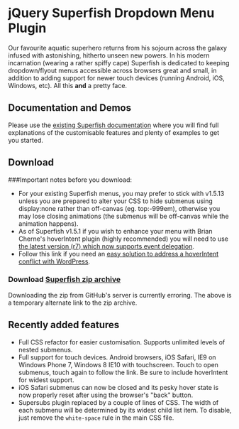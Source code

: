 # jQuery Superfish Dropdown Menu Plugin

Our favourite aquatic superhero returns from his sojourn across the galaxy infused with astonishing, hitherto unseen new powers. In his modern incarnation (wearing a rather spiffy cape) Superfish is dedicated to keeping dropdown/flyout menus accessible across browsers great and small, in addition to adding support for newer touch devices (running Android, iOS, Windows, etc). All this **and** a pretty face.

## Documentation and Demos

Please use the [existing Superfish documentation](http://users.tpg.com.au/j_birch/plugins/superfish/) where you will find full explanations of the customisable features and plenty of examples to get you started.

## Download

###Important notes before you download:
- For your existing Superfish menus, you may prefer to stick with v1.5.13 unless you are prepared to alter your CSS to hide submenus using display:none rather than off-canvas (eg. top:-999em), otherwise you may lose closing animations (the submenus will be off-canvas while the animation happens).
- As of Superfish v1.5.1 if you wish to enhance your menu with Brian Cherne's hoverIntent plugin (highly recommended) you will need to use [the latest version (r7) which now supports event delegation](https://github.com/briancherne/jquery-hoverIntent).
- Follow this link if you need an [easy solution to address a hoverIntent conflict with WordPress](https://github.com/joeldbirch/superfish/issues/14#issuecomment-14554500).

### Download [Superfish zip archive](http://users.tpg.com.au/j_birch/plugins/superfish/superfish.zip)
Downloading the zip from GitHub's server is currently erroring. The above is a temporary alternate link to the zip archive.

## Recently added features

- Full CSS refactor for easier customisation. Supports unlimited levels of nested submenus.
- Full support for touch devices. Android browsers, iOS Safari, IE9 on Windows Phone 7, Windows 8 IE10 with touchscreen. Touch to open submenus, touch again to follow the link. Be sure to include hoverIntent for widest support.
- iOS Safari submenus can now be closed and its pesky hover state is now properly reset after using the browser's "back" button.
- Supersubs plugin replaced by a couple of lines of CSS. The width of each submenu will be determined by its widest child list item. To disable, just remove the `white-space` rule in the main CSS file.